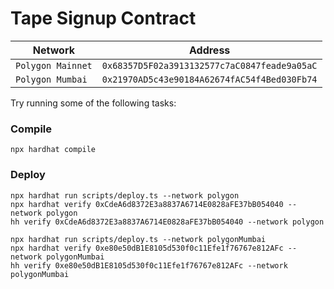 # Tape Signup Contract

| Network           | Address                                      |
| ----------------- | -------------------------------------------- |
| `Polygon Mainnet` | `0x68357D5F02a3913132577c7aC0847feade9a05aC` |
| `Polygon Mumbai`  | `0x21970AD5c43e90184A62674fAC54f4Bed030Fb74` |

Try running some of the following tasks:

### Compile
```
npx hardhat compile
```

### Deploy
```
npx hardhat run scripts/deploy.ts --network polygon 
npx hardhat verify 0xCdeA6d8372E3a8837A6714E0828aFE37bB054040 --network polygon
hh verify 0xCdeA6d8372E3a8837A6714E0828aFE37bB054040 --network polygon
```

```
npx hardhat run scripts/deploy.ts --network polygonMumbai 
npx hardhat verify 0xe80e50dB1E8105d530f0c11Efe1f76767e812AFc --network polygonMumbai
hh verify 0xe80e50dB1E8105d530f0c11Efe1f76767e812AFc --network polygonMumbai
```
